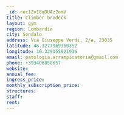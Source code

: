 ```yaml
---
_id: recIZvI8qDUAz2omV
title: Climber brodeck
layout: gym
region: Lombardia
city: Sondalo
address: Via Giuseppe Verdi, 2/a, 23035 
latitude: 46.3277969360352
longitude: 10.329155921936
email: patologia.arrampicatoria@gmail.com
phone: +393406858657
website: 
annual_fee: 
ingress_price: 
monthly_subscription_price: 
structures: 
staff: 
rent: 
---
```


